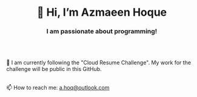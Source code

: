 <h1 align="center">👋 Hi, I’m Azmaeen Hoque</h1>
<h3 align="center"> I am passionate about programming!</h3>
<br></br>

🌱 I am currently following the "Cloud Resume Challenge". My work for the challenge will be public in this GitHub.
<br></br>

📫 How to reach me: a.hoq@outlook.com

<!---
a-hoq/a-hoq is a ✨ special ✨ repository because its `README.md` (this file) appears on your GitHub profile.
You can click the Preview link to take a look at your changes.
--->
